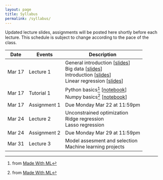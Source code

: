 ```yaml
---
layout: page
title: Syllabus
permalink: /syllabus/
---
```


Updated lecture slides, assignments will be posted here shortly before each lecture. This schedule is subject to change according to the pace of the class.

| Date        | Events      | Description |
| ----------- | ----------- | ----------- |
| Mar 17 | Lecture 1       |  General introduction [[slides](https://ncarraz.github.io/ml-course/assets/Introduction_au_machine_learning.pptx)] <br/> Big data [[slides](https://ncarraz.github.io/ml-course/assets/BIG_Data.pptx)] <br/>Introduction [[slides](https://ncarraz.github.io/ml-course/assets/Introduction.pdf)] <br/> Linear regression [[slides](https://ncarraz.github.io/ml-course/assets/Linear_regression.pdf)] |
| Mar 17 | Tutorial 1      |  Python basics[^1]  [[notebook](https://colab.research.google.com/github/GokuMohandas/madewithml/blob/main/notebooks/02_Python.ipynb)]  <br/> Numpy basics[^1]  [[notebook](https://colab.research.google.com/github/GokuMohandas/madewithml/blob/main/notebooks/03_NumPy.ipynb)]|
| Mar 17 | Assignment 1     |  Due Monday Mar 22 at 11:59pm|
| Mar 24 | Lecture 2       |  Unconstrained optimization <br/> Ridge regression <br/> Lasso regression|
| Mar 24 | Assignment 2      |  Due Monday Mar 29 at 11:59pm|
| Mar 31 | Lecture 3       |  Model assesment and selection <br/> Machine learning projects| 

[^1]: from [Made With ML](https://madewithml.com)


